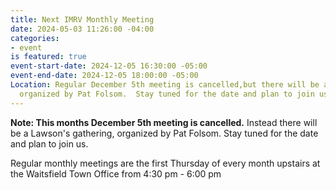 ```yaml
---
title: Next IMRV Monthly Meeting
date: 2024-05-03 11:26:00 -04:00
categories:
- event
is featured: true
event-start-date: 2024-12-05 16:30:00 -05:00
event-end-date: 2024-12-05 18:00:00 -05:00
Location: Regular December 5th meeting is cancelled,but there will be a Lawson's gathering,
  organized by Pat Folsom.  Stay tuned for the date and plan to join us.
---
```


**Note:  This months December 5th meeting is cancelled.**
Instead there will be a Lawson's gathering, organized by Pat Folsom.  Stay tuned for the date and plan to join us.  

Regular monthly meetings are the first Thursday of every month upstairs at the Waitsfield Town Office from 4:30 pm - 6:00 pm 

 